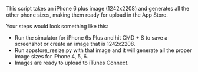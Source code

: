 
This script takes an iPhone 6 plus image (1242x2208) and generates all the other phone sizes, making them ready for upload in the App Store.

Your steps would look something like this:

* Run the simulator for iPhone 6s Plus and hit CMD + S to save a screenshot or create an image that is 1242x2208.
* Run appstore_resize.py with that image and it will generate all the proper image sizes for iPhone 4, 5, 6.
* Images are ready to upload to iTunes Connect.
